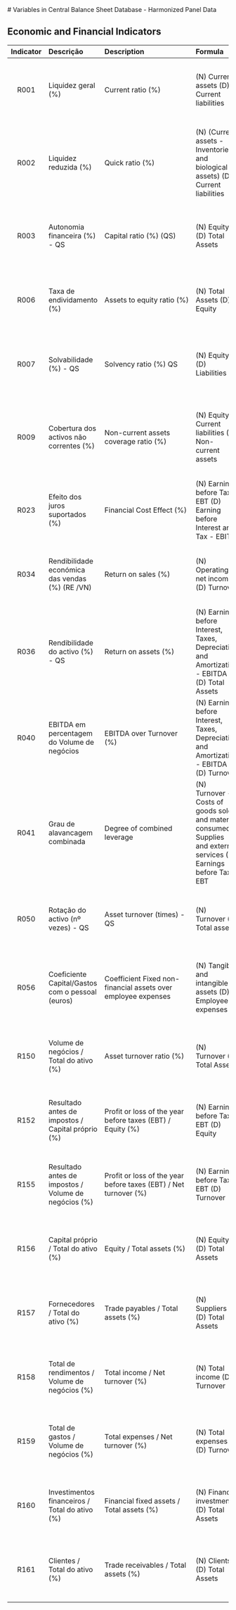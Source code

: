 <meta charset="utf-8"/>
# Variables in Central Balance Sheet Database - Harmonized Panel Data

## Economic and Financial Indicators

| Indicator | Descrição | Description | Formula |  | Detailed Formula |
| :---: | :----------- | :------------- | :--------------------- | :--------------------- | :--------------------- |
| R001 | Liquidez geral (%) | Current ratio (%) | (N) Current assets (D) Current liabilities | B029/B089 | CASE WHEN [B089] =0 OR [B089]<=0 OR ABS([B029]/[B089])>100 THEN NULL ELSE CASE WHEN [B029] =0 THEN 0 ELSE ([B029]/[B089]) END END |"
| R002 | Liquidez reduzida (%) | Quick ratio (%) | (N) (Current assets - Inventories and biological assets) (D) Current liabilities | (B029-B032)/B089 | CASE WHEN [B089] =0 OR [B089]<=0 OR ABS(([B029]-[B032])/[B089])>100 THEN NULL ELSE CASE WHEN ([B029]-[B032]) =0 THEN 0 ELSE (([B029]-[B032])/[B089]) END END |"
| R003 | Autonomia financeira (%) - QS | Capital ratio (%) (QS) | (N) Equity (D) Total Assets | B061/B001 | CASE WHEN [B001] =0 OR [B001]<=0 OR ABS([B061]/[B001])>100 THEN NULL ELSE CASE WHEN [B061] =0 THEN 0 ELSE ([B061]/[B001]) END END |"
| R006 | Taxa de endividamento (%) | Assets to equity ratio (%) | (N) Total Assets (D) Equity | B001/B061 | CASE WHEN [B061]=0 OR [B061]<0 OR ABS([B001]/[B061])>100 THEN NULL ELSE CASE WHEN [B001]=0 THEN 0 ELSE ([B001]/[B061]) END END |"
| R007 | Solvabilidade (%) - QS | Solvency ratio (%) QS | (N) Equity (D) Liabilities | B061/B080 | CASE WHEN [B080] =0 OR [B080]<=0 OR ABS([B061]/[B080])>100 THEN NULL ELSE CASE WHEN [B061] =0 THEN 0 ELSE ([B061]/[B080]) END END |"
| R009 | Cobertura dos activos não correntes (%) | Non-current assets coverage ratio (%) | (N) Equity + Current liabilities (D) Non-current assets | (B061+B081)/B004 | CASE WHEN [B004] =0 OR [B004]<=0 OR ABS(([B061]+[B081])/[B004])>100 THEN NULL ELSE CASE WHEN ([B061]+[B081]) =0 THEN 0 ELSE (([B061]+[B081])/[B004]) END END |"
| R023 | Efeito dos juros suportados (%) | Financial Cost Effect (%) | (N) Earnings before Tax - EBT (D) Earning before Interest and Tax - EBIT | D086/D085 | CASE WHEN [D085] =0 OR [D085]<=0 OR ABS([D086]/[D085])>100 THEN NULL ELSE CASE WHEN [D086] =0 THEN 0 ELSE ([D086]/[D085]) END END |"
| R034 | Rendibilidade económica das vendas (%) (RE /VN) | Return on sales (%) | (N) Operating net income (D) Turnover | D082/D001 | CASE WHEN [D001] =0 OR [D001]<=0 OR ABS([D082]/[D001])>100 THEN NULL ELSE CASE WHEN [D082] =0 THEN 0 ELSE ([D082]/[D001]) END END |"
| R036 | Rendibilidade do activo (%) - QS | Return on assets (%) | (N) Earnings before Interest, Taxes, Depreciation and Amortization - EBITDA (D) Total Assets | D084/B001 | CASE WHEN [B001] =0 OR [B001]<=0 OR ABS([D084]/[B001])>100 THEN NULL ELSE CASE WHEN [D084] =0 THEN 0 ELSE ([D084]/[B001]) END END |"
| R040 | EBITDA em percentagem do Volume de negócios | EBITDA over Turnover (%) | (N) Earnings before Interest, Taxes, Depreciation and Amortization - EBITDA (D) Turnover | D084/D001 | CASE WHEN [D001] =0 OR [D001]<=0 OR ABS([D084]/[D001])>100 THEN NULL ELSE CASE WHEN [D084] =0 THEN 0 ELSE ([D084]/[D001]) END END |"
| R041 | Grau de alavancagem combinada | Degree of combined leverage | (N) Turnover - Costs of goods sold and material consumed - Supplies and external services (D) Earnings before Tax - EBT | (D001-D025-D026)/D086 | CASE WHEN [D086] =0 OR [D086]<=0 OR ([D001]-[D025]-[D026])<0 OR ABS(([D001]-[D025]-[D026])/[D086])>100 THEN NULL ELSE CASE WHEN ([D001]-[D025]-[D026]) =0 THEN 0 ELSE ([D001]-[D025]-[D026])/[D086] END END |"
| R050 | Rotação do activo (nº vezes) - QS | Asset turnover (times) - QS | (N) Turnover (D) Total assets | D001/B001 | CASE WHEN [B001] =0 OR [B001]<=0 OR ABS([D001]/[B001])>100 THEN NULL ELSE CASE WHEN [D001] =0 THEN 0 ELSE ([D001]/[B001]) END END |"
| R056 | Coeficiente Capital/Gastos com o pessoal (euros) | Coefficient Fixed non-financial assets over employee expenses | (N) Tangible and intangible assets (D) Employee expenses | B005/D029 | CASE WHEN [D029] =0 OR [D029]<=0 OR [B005]<0 OR ABS([B005]/[D029])>100 THEN NULL ELSE CASE WHEN [B005] =0 THEN 0 ELSE ([B005]/[D029]) END END |"
| R150 | Volume de negócios / Total do ativo (%) | Asset turnover ratio (%) | (N) Turnover (D) Total Assets | D001/B001 | CASE WHEN [B001] <= 0 OR ABS([D001]/[B001])>100 THEN NULL ELSE CASE WHEN [D001] = 0 THEN 0 ELSE ([D001]/[B001]) END END |"
| R152 | Resultado antes de impostos  / Capital próprio (%) | Profit or loss of the year before taxes (EBT) / Equity (%) | (N) Earnings before Tax - EBT (D) Equity | D086/B061 | CASE WHEN [B061] <= 0 OR ABS([D086]/[B061])>100 THEN NULL ELSE CASE WHEN [D086] = 0 THEN 0 ELSE ([D086]/[B061]) END END |"
| R155 | Resultado antes de impostos  / Volume de negócios (%) | Profit or loss of the year before taxes (EBT) / Net turnover (%) | (N) Earnings before Tax - EBT (D) Turnover | D086/D001 | CASE WHEN [D001] <= 0 OR ABS([D086]/[D001])>100 THEN NULL ELSE CASE WHEN [D086] = 0 THEN 0 ELSE ([D086]/[D001]) END END |"
| R156 | Capital próprio / Total do ativo (%) | Equity / Total assets (%) | (N) Equity (D) Total Assets | B061/B001 | CASE WHEN [B001] <= 0 OR ABS([B061]/[B001])>100 THEN NULL ELSE CASE WHEN [B061] = 0 THEN 0 ELSE ([B061]/[B001]) END END |"
| R157 | Fornecedores / Total do ativo (%) | Trade payables / Total assets (%) | (N) Suppliers (D) Total Assets | B093/B001 | CASE WHEN [B001] <= 0 OR ABS([B093]/[B001])>100 THEN NULL ELSE CASE WHEN [B093] = 0 THEN 0 ELSE ([B093]/[B001]) END END |"
| R158 | Total de rendimentos / Volume de negócios (%) | Total income / Net turnover (%) | (N) Total income (D) Turnover | D021/D001 | CASE WHEN [D001] <= 0 OR ABS([D021]/[D001])>100 THEN NULL ELSE CASE WHEN [D021] = 0 THEN 0 ELSE ([D021]/[D001]) END END |"
| R159 | Total de gastos / Volume de negócios (%) | Total expenses / Net turnover (%) | (N) Total expenses (D) Turnover | D062/D001 | CASE WHEN [D001] <= 0 OR ABS([D062]/[D001])>100 THEN NULL ELSE CASE WHEN [D062] = 0 THEN 0 ELSE ([D062]/[D001]) END END |"
| R160 | Investimentos financeiros / Total do ativo (%) | Financial fixed assets / Total assets (%) | (N) Financial investments (D) Total Assets | B025/B001 | CASE WHEN [B001] <= 0 OR [B025] < 0 OR ABS([B025]/[B001])>100 THEN NULL ELSE CASE WHEN [B025] = 0 THEN 0 ELSE ([B025]/[B001]) END END |"
| R161 | Clientes  / Total do ativo (%) | Trade receivables / Total assets (%) | (N) Clients (D) Total Assets | B041/B001 | CASE WHEN [B001] <= 0 OR ABS([B041]/[B001])>100 THEN NULL ELSE CASE WHEN [B041] = 0 THEN 0 ELSE ([B041]/[B001]) END END |"
